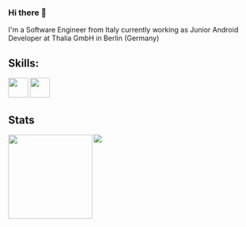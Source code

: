 ### Hi there 👋
I'm a Software Engineer from Italy currently working as Junior Android Developer at Thalia GmbH in Berlin (Germany)

## Skills:

<img src='https://img.shields.io/badge/Android-3DDC84?logo=android&logoColor=white&style=for-the-badge' height='40'/> <img src='https://img.shields.io/badge/kotlin-%230095D5.svg?&style=for-the-badge&logo=kotlin&logoColor=white' height='40'/>

## Stats
<div>
  <img height="170" align="left" src="https://github-readme-stats.vercel.app/api?username=GianlucaVeschi&count_private=true&include_all_commits=true" />
  <img src="https://github-readme-stats.vercel.app/api/top-langs/?username=GianlucaVeschi&layout=compact" />
</div>
  
<!--
**GianlucaVeschi/GianlucaVeschi** is a ✨ _special_ ✨ repository because its `README.md` (this file) appears on your GitHub profile.

Here are some ideas to get you started:

- 🔭 I’m currently working on ...
- 🌱 I’m currently learning ...
- 👯 I’m looking to collaborate on ...
- 🤔 I’m looking for help with ...
- 💬 Ask me about ...
- 📫 How to reach me: ...
- 😄 Pronouns: ...
- ⚡ Fun fact: ...
-->
